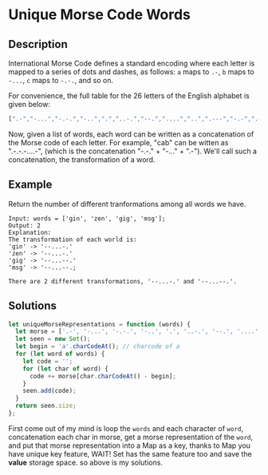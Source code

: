 # Unique Morse Code Words

## Description
International Morse Code defines a standard encoding where each letter is mapped to a series of dots and dashes, as follows: `a` maps to `.-`, `b` maps to `-...`, `c` maps to `-.-.`, and so on.

For convenience, the full table for the 26 letters of the English alphabet is given below:

```JavaScript
[".-","-...","-.-.","-..",".","..-.","--.","....","..",".---","-.-",".-..","--","-.","---",".--.","--.-",".-.","...","-","..-","...-",".--","-..-","-.--","--.."]
```

Now, given a list of words, each word can be written as a concatenation of the Morse code of each letter. For example, "cab" can be witten as ".-.-.-....-", (which is the concatenation "-.-." + "-..." + ".-"). We'll call such a concatenation, the transformation of a word.


## Example
Return the number of different tranformations among all words we have.
```
Input: words = ['gin', 'zen', 'gig', 'msg'];
Output: 2
Explanation:
The transformation of each world is:
'gin' -> '--...-.'
'zen' -> '--...-.'
'gig' -> '--...--.'
'msg' -> '--...--.;

There are 2 different transformations, '--...-.' and '--...--.'.
```

## Solutions
```JavaScript
let uniqueMorseRepresentations = function (words) {
  let morse = ['.-', '-...', '-.-.', '-..', '.', '..-.', '--.', '....', '..', '.---', '-.-', '.-..', '--', '-.', '---', '.--.', '--.-', '.-.', '...', '-', '..-', '...-', '.--', '-..-', '-.--', '--..'];
  let seen = new Set();
  let begin = 'a'.charCodeAt(); // charcode of a
  for (let word of words) {
    let code = '';
    for (let char of word) {
      code += morse[char.charCodeAt() - begin];
    }
    seen.add(code);
  }
  return seen.size;
};
```
First come out of my mind is loop the `words` and each character of `word`, concatenation each char in morse, get a morse representation of the `word`, and put that morse representation into a Map as a key, thanks to Map you have unique key feature, WAIT! Set has the same feature too and save the **value** storage space. so above is my solutions.